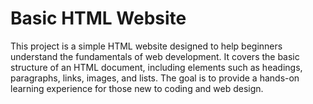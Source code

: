 # Basic HTML Website

This project is a simple HTML website designed to help beginners understand the fundamentals of web development. It covers the basic structure of an HTML document, including elements such as headings, paragraphs, links, images, and lists. The goal is to provide a hands-on learning experience for those new to coding and web design.
